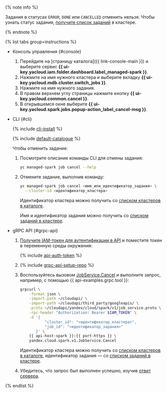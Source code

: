 {% note info %}

Задания в статусах `ERROR`, `DONE` или `CANCELLED` отменить нельзя. Чтобы узнать статус задания, [получите список заданий](#list) в кластере.

{% endnote %}

{% list tabs group=instructions %}

- Консоль управления {#console}

    1. Перейдите на [страницу каталога]({{ link-console-main }}) и выберите сервис **{{ ui-key.yacloud.iam.folder.dashboard.label_managed-spark }}**.
    1. Нажмите на имя нужного кластера и выберите вкладку **{{ ui-key.yacloud.mdb.cluster.switch_jobs }}**.
    1. Нажмите на имя нужного задания.
    1. В правом верхнем углу страницы нажмите кнопку **{{ ui-key.yacloud.common.cancel }}**.
    1. В открывшемся окне выберите **{{ ui-key.yacloud.spark.jobs.popup-action_label_cancel-msg }}**.

- CLI {#cli}
    
    {% include [cli-install](../../_includes/cli-install.md) %}
    
    {% include [default-catalogue](../../_includes/default-catalogue.md) %}
    
    Чтобы отменить задание:

    1. Посмотрите описание команды CLI для отмены задания:

        ```bash
        yc managed-spark job cancel --help
        ```
    
    1. Отмените задание, выполнив команду:

        ```bash
        yc managed-spark job cancel <имя_или_идентификатор_задания> \
          --cluster-id <идентификатор_кластера>
        ```

        Идентификатор кластера можно получить со [списком кластеров в каталоге](../../managed-spark/operations/cluster-list.md#list-clusters).

        Имя и идентификатор задания можно получить со [списком заданий в кластере](#list).

- gRPC API {#grpc-api}

    1. [Получите IAM-токен для аутентификации в API](../../managed-spark/api-ref/authentication.md) и поместите токен в переменную среды окружения:

       {% include [api-auth-token](../../_includes/mdb/api-auth-token.md) %}

    1. {% include [grpc-api-setup-repo](../../_includes/mdb/grpc-api-setup-repo.md) %}

    1. Воспользуйтесь вызовом [JobService.Cancel](../../managed-spark/api-ref/grpc/Job/cancel.md) и выполните запрос, например, с помощью {{ api-examples.grpc.tool }}:

        ```bash
        grpcurl \
            -format json \
            -import-path ~/cloudapi/ \
            -import-path ~/cloudapi/third_party/googleapis/ \
            -proto ~/cloudapi/yandex/cloud/spark/v1/job_service.proto \
            -rpc-header "Authorization: Bearer $IAM_TOKEN" \
            -d '{
                   "cluster_id": "<идентификатор_кластера>",
                   "job_id": "<идентификатор_задания>"
               }' \
            {{ api-host-spark }}:{{ port-https }} \
            yandex.cloud.spark.v1.JobService.Cancel
        ```

        Идентификатор кластера можно получить со [списком кластеров в каталоге](../../managed-spark/operations/cluster-list.md#list-clusters), идентификатор задания — со [списком заданий в кластере](#list).

    1. Убедитесь, что запрос был выполнен успешно, изучив [ответ сервера](../../managed-spark/api-ref/grpc/Job/cancel.md#yandex.cloud.operation.Operation).

{% endlist %}
